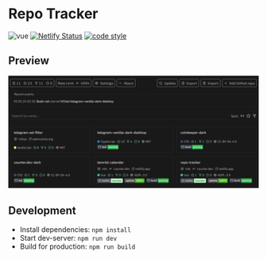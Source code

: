 # Repo Tracker

![vue](https://img.shields.io/github/package-json/dependency-version/VChet/repo-tracker/vue?color=42b883)
[![Netlify Status](https://api.netlify.com/api/v1/badges/dff390f8-9b52-49ab-be5d-fb76d22abcb8/deploy-status)](https://app.netlify.com/sites/vc-repo-tracker/deploys)
[![code style](https://antfu.me/badge-code-style.svg)](https://github.com/antfu/eslint-config)

## Preview

![Preview](./meta/preview.png)

## Development

- Install dependencies: `npm install`
- Start dev-server: `npm run dev`
- Build for production: `npm run build`
